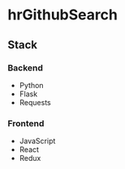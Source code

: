 # hrGithubSearch

## Stack
### Backend
- Python
- Flask
- Requests

### Frontend
- JavaScript
- React
- Redux
